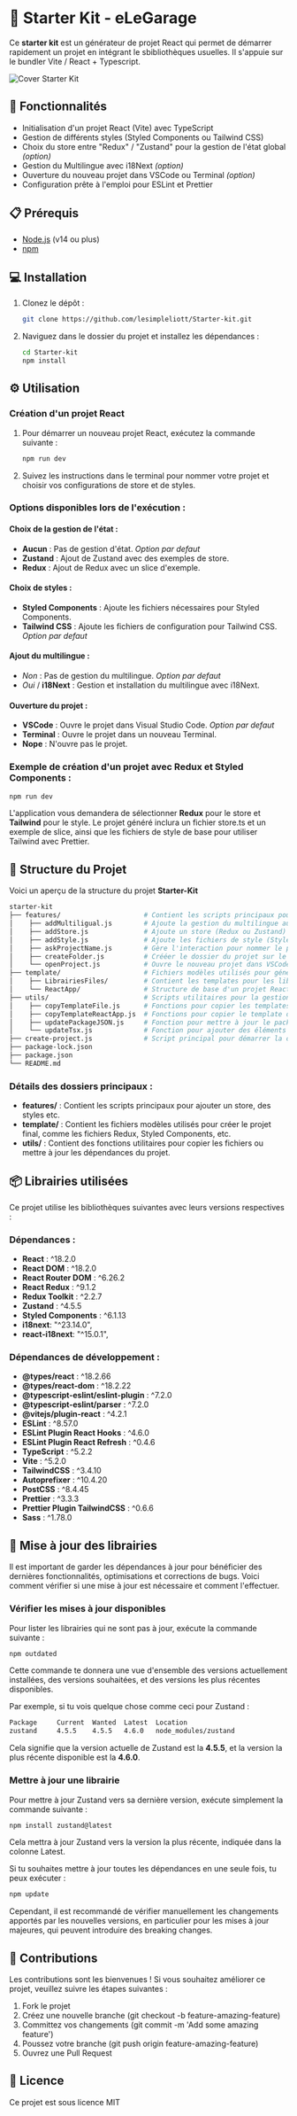 # 🧨 Starter Kit - eLeGarage

Ce **starter kit** est un générateur de projet React qui permet de démarrer rapidement un projet en intégrant le sbibliothèques usuelles.
Il s'appuie sur le bundler Vite / React + Typescript.

![Cover Starter Kit](public/coverStarterKit.png)

## 🚀 Fonctionnalités

- Initialisation d'un projet React (Vite) avec TypeScript
- Gestion de différents styles (Styled Components ou Tailwind CSS)
- Choix du store entre "Redux" / "Zustand" pour la gestion de l'état global _(option)_
- Gestion du Multilingue avec i18Next _(option)_
- Ouverture du nouveau projet dans VSCode ou Terminal _(option)_
- Configuration prête à l'emploi pour ESLint et Prettier

## 📋 Prérequis

- [Node.js](https://nodejs.org/) (v14 ou plus)
- [npm](https://www.npmjs.com/)

## 💻 Installation

1. Clonez le dépôt :

   ```bash
   git clone https://github.com/lesimpleliott/Starter-kit.git
   ```

2. Naviguez dans le dossier du projet et installez les dépendances :

   ```bash
   cd Starter-kit
   npm install
   ```

## ⚙️ Utilisation

### Création d'un projet React

1. Pour démarrer un nouveau projet React, exécutez la commande suivante :

   ```bash
   npm run dev
   ```

2. Suivez les instructions dans le terminal pour nommer votre projet et choisir vos configurations de store et de styles.

### Options disponibles lors de l'exécution :

#### Choix de la gestion de l'état :

- **Aucun** : Pas de gestion d'état. _Option par defaut_
- **Zustand** : Ajout de Zustand avec des exemples de store.
- **Redux** : Ajout de Redux avec un slice d'exemple.

#### Choix de styles :

- **Styled Components** : Ajoute les fichiers nécessaires pour Styled Components.
- **Tailwind CSS** : Ajoute les fichiers de configuration pour Tailwind CSS. _Option par defaut_

#### Ajout du multilingue :

- _Non_ : Pas de gestion du multilingue. _Option par defaut_
- _Oui_ / **i18Next** : Gestion et installation du multilingue avec i18Next.

#### Ouverture du projet :

- **VSCode** : Ouvre le projet dans Visual Studio Code. _Option par defaut_
- **Terminal** : Ouvre le projet dans un nouveau Terminal.
- **Nope** : N'ouvre pas le projet.

### Exemple de création d'un projet avec Redux et Styled Components :

```bash
npm run dev
```

L'application vous demandera de sélectionner **Redux** pour le store et **Tailwind** pour le style.
Le projet généré inclura un fichier store.ts et un exemple de slice, ainsi que les fichiers de style de base pour utiliser Tailwind avec Prettier.

## 📂 Structure du Projet

Voici un aperçu de la structure du projet **Starter-Kit**

```bash
starter-kit
├── features/                     # Contient les scripts principaux pour configurer le projet
│    ├── addMultiligual.js        # Ajoute la gestion du multilingue au projet avec i18Next
│    ├── addStore.js              # Ajoute un store (Redux ou Zustand) au projet
│    ├── addStyle.js              # Ajoute les fichiers de style (Styled Components ou Tailwind CSS)
│    ├── askProjectName.js        # Gère l'interaction pour nommer le projet
│    ├── createFolder.js          # Crééer le dossier du projet sur le "Desktop"
│    └── openProject.js           # Ouvre le nouveau projet dans VSCode ou Terminal
├── template/                     # Fichiers modèles utilisés pour générer le projet
│    ├── LibrairiesFiles/         # Contient les templates pour les librairies disponibles
│    └── ReactApp/                # Structure de base d'un projet React TypeScript
├── utils/                        # Scripts utilitaires pour la gestion du projet
│    ├── copyTemplateFile.js      # Fonctions pour copier les templates avec copyTemplateDirectory() ou copyTemplateFile()
│    ├── copyTemplateReactApp.js  # Fonctions pour copier le template de base de React
│    ├── updatePackageJSON.js     # Fonction pour mettre à jour le package.json
│    └── updateTsx.js             # Fonction pour ajouter des éléments aux fichiers .tsx du dossier React
├── create-project.js             # Script principal pour démarrer la création du projet
├── package-lock.json
├── package.json
└── README.md

```

### Détails des dossiers principaux :

- **features/** : Contient les scripts principaux pour ajouter un store, des styles etc.
- **template/** : Contient les fichiers modèles utilisés pour créer le projet final, comme les fichiers Redux, Styled Components, etc.
- **utils/** : Contient des fonctions utilitaires pour copier les fichiers ou mettre à jour les dépendances du projet.

## 📦 Librairies utilisées

Ce projet utilise les bibliothèques suivantes avec leurs versions respectives :

### Dépendances :

- **React** : ^18.2.0
- **React DOM** : ^18.2.0
- **React Router DOM** : ^6.26.2
- **React Redux** : ^9.1.2
- **Redux Toolkit** : ^2.2.7
- **Zustand** : ^4.5.5
- **Styled Components** : ^6.1.13
- **i18next**: "^23.14.0",
- **react-i18next**: "^15.0.1",

### Dépendances de développement :

- **@types/react** : ^18.2.66
- **@types/react-dom** : ^18.2.22
- **@typescript-eslint/eslint-plugin** : ^7.2.0
- **@typescript-eslint/parser** : ^7.2.0
- **@vitejs/plugin-react** : ^4.2.1
- **ESLint** : ^8.57.0
- **ESLint Plugin React Hooks** : ^4.6.0
- **ESLint Plugin React Refresh** : ^0.4.6
- **TypeScript** : ^5.2.2
- **Vite** : ^5.2.0
- **TailwindCSS** : ^3.4.10
- **Autoprefixer** : ^10.4.20
- **PostCSS** : ^8.4.45
- **Prettier** : ^3.3.3
- **Prettier Plugin TailwindCSS** : ^0.6.6
- **Sass** : ^1.78.0

## 🔄 Mise à jour des librairies

Il est important de garder les dépendances à jour pour bénéficier des dernières fonctionnalités, optimisations et corrections de bugs. Voici comment vérifier si une mise à jour est nécessaire et comment l'effectuer.

### Vérifier les mises à jour disponibles

Pour lister les librairies qui ne sont pas à jour, exécute la commande suivante :

```bash
npm outdated
```

Cette commande te donnera une vue d'ensemble des versions actuellement installées, des versions souhaitées, et des versions les plus récentes disponibles.

Par exemple, si tu vois quelque chose comme ceci pour Zustand :

```bash
Package     Current  Wanted  Latest  Location
zustand     4.5.5    4.5.5   4.6.0   node_modules/zustand
```

Cela signifie que la version actuelle de Zustand est la **4.5.5**, et la version la plus récente disponible est la **4.6.0**.

### Mettre à jour une librairie

Pour mettre à jour Zustand vers sa dernière version, exécute simplement la commande suivante :

```bash
npm install zustand@latest
```

Cela mettra à jour Zustand vers la version la plus récente, indiquée dans la colonne Latest.

Si tu souhaites mettre à jour toutes les dépendances en une seule fois, tu peux exécuter :

```bash
npm update
```

Cependant, il est recommandé de vérifier manuellement les changements apportés par les nouvelles versions, en particulier pour les mises à jour majeures, qui peuvent introduire des breaking changes.

## 🤝 Contributions

Les contributions sont les bienvenues ! Si vous souhaitez améliorer ce projet, veuillez suivre les étapes suivantes :

1. Fork le projet
2. Créez une nouvelle branche (git checkout -b feature-amazing-feature)
3. Committez vos changements (git commit -m 'Add some amazing feature')
4. Poussez votre branche (git push origin feature-amazing-feature)
5. Ouvrez une Pull Request

## 📝 Licence

Ce projet est sous licence MIT
